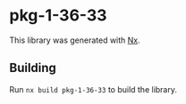# pkg-1-36-33

This library was generated with [Nx](https://nx.dev).

## Building

Run `nx build pkg-1-36-33` to build the library.
